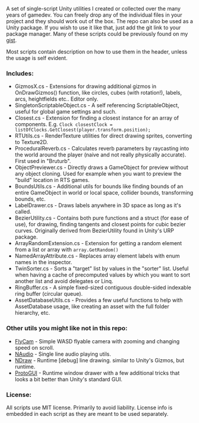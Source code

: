 A set of single-script Unity utilities I created or collected over the many years of gamedev. You can freely drop any of the individual files in your project and they should work out of the box. The repo can also be used as a Unity package. If you wish to use it like that, just add the git link to your package manager. Many of these scripts could be previously found on my [gist](https://gist.github.com/nothke).

Most scripts contain description on how to use them in the header, unless the usage is self evident.

### Includes:
* GizmosX.cs - Extensions for drawing additional gizmos in OnDrawGizmos() function, like circles, cubes (with rotation!), labels, arcs, heightfields etc.. Editor only.
* SingletonScriptableObject.cs - A self referencing ScriptableObject, useful for global game settings and such.
* Closest.cs - Extension for finding a closest instance for an array of components. E.g. `Clock closestClock = listOfClocks.GetClosest(player.transform.position);`
* RTUtils.cs - RenderTexture utilities for direct drawing sprites, converting to Texture2D.
* ProceduralReverb.cs - Calculates reverb parameters by raycasting into the world around the player (naive and not really physically accurate). First used in "Bruturb".
* ObjectPreviewer.cs - Directly draws a GameObject for preview without any object cloning. Used for example when you want to preview the "build" location in RTS games.
* BoundsUtils.cs - Additional utils for bounds like finding bounds of an entire GameObject in world or local space, collider bounds, transforming bounds, etc.
* LabelDrawer.cs - Draws labels anywhere in 3D space as long as it's called.
* BezierUtility.cs - Contains both pure functions and a struct (for ease of use), for drawing, finding tangents and closest points for cubic bezier curves. Originally derived from BezierUtility found in Unity's URP package.
* ArrayRandomExtension.cs - Extension for getting a random element from a list or array with `array.GetRandom()`
* NamedArrayAttribute.cs - Replaces array element labels with enum names in the inspector.
* TwinSorter.cs - Sorts a "target" list by values in the "sorter" list. Useful when having a cache of precomputed values by which you want to sort another list and avoid delegates or Linq.
* RingBuffer.cs - A simple fixed-sized contiguous double-sided indexable ring buffer (circular queue).
* AssetDatabaseUtils.cs - Provides a few useful functions to help with AssetDatabase usage, like creating an asset with the full folder hierarchy, etc.

### Other utils you might like not in this repo:
* [FlyCam](https://github.com/nothke/FlyCam) - Simple WASD flyable camera with zooming and changing speed on scroll.
* [NAudio](https://github.com/nothke/NAudio) - Single line audio playing utils.
* [NDraw](https://github.com/nothke/NDraw) - Runtime [debug] line drawing. similar to Unity's Gizmos, but runtime.
* [ProtoGUI](https://github.com/nothke/ProtoGUI) - Runtime window drawer with a few additional tricks that looks a bit better than Unity's standard GUI.

### License:

All scripts use MIT license. Primarily to avoid liability. License info is embedded in each script as they are meant to be used separately.